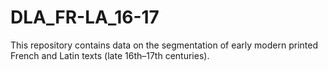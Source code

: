 # DLA_FR-LA_16-17
This repository contains data on the segmentation of early modern printed French and Latin texts (late 16th–17th centuries).
